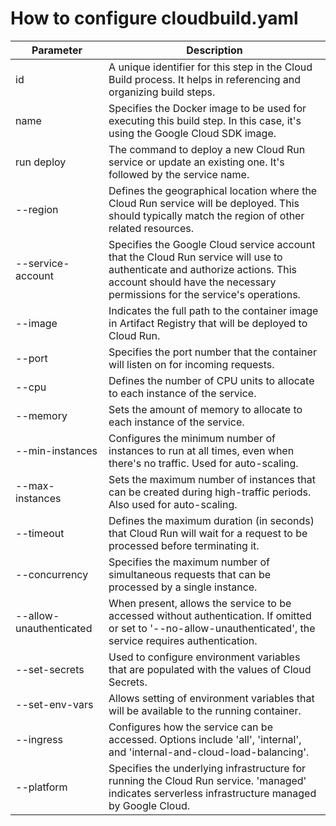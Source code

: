 # How to configure cloudbuild.yaml

| Parameter | Description |
|-----------|-------------|
| id | A unique identifier for this step in the Cloud Build process. It helps in referencing and organizing build steps. |
| name | Specifies the Docker image to be used for executing this build step. In this case, it's using the Google Cloud SDK image. |
| run deploy | The command to deploy a new Cloud Run service or update an existing one. It's followed by the service name. |
| --region | Defines the geographical location where the Cloud Run service will be deployed. This should typically match the region of other related resources. |
| --service-account | Specifies the Google Cloud service account that the Cloud Run service will use to authenticate and authorize actions. This account should have the necessary permissions for the service's operations. |
| --image | Indicates the full path to the container image in Artifact Registry that will be deployed to Cloud Run. |
| --port | Specifies the port number that the container will listen on for incoming requests. |
| --cpu | Defines the number of CPU units to allocate to each instance of the service. |
| --memory | Sets the amount of memory to allocate to each instance of the service. |
| --min-instances | Configures the minimum number of instances to run at all times, even when there's no traffic. Used for auto-scaling. |
| --max-instances | Sets the maximum number of instances that can be created during high-traffic periods. Also used for auto-scaling. |
| --timeout | Defines the maximum duration (in seconds) that Cloud Run will wait for a request to be processed before terminating it. |
| --concurrency | Specifies the maximum number of simultaneous requests that can be processed by a single instance. |
| --allow-unauthenticated | When present, allows the service to be accessed without authentication. If omitted or set to '--no-allow-unauthenticated', the service requires authentication. |
| --set-secrets | Used to configure environment variables that are populated with the values of Cloud Secrets. |
| --set-env-vars | Allows setting of environment variables that will be available to the running container. |
| --ingress | Configures how the service can be accessed. Options include 'all', 'internal', and 'internal-and-cloud-load-balancing'. |
| --platform | Specifies the underlying infrastructure for running the Cloud Run service. 'managed' indicates serverless infrastructure managed by Google Cloud. |